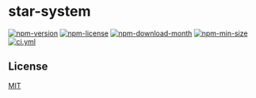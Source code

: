 <!----- BEGIN GHOST DOCS HEADER ----->

# star-system

<!----- BEGIN GHOST DOCS BADGES ----->

<a href="https://npmjs.com/package/star-system"><img src="https://img.shields.io/npm/v/star-system" alt="npm-version" /></a> <a href="https://npmjs.com/package/star-system"><img src="https://img.shields.io/npm/l/star-system" alt="npm-license" /></a> <a href="https://npmjs.com/package/star-system"><img src="https://img.shields.io/npm/dm/star-system" alt="npm-download-month" /></a> <a href="https://npmjs.com/package/star-system"><img src="https://img.shields.io/bundlephobia/min/star-system" alt="npm-min-size" /></a> <a href="https://github.com/jill64/star-system/actions/workflows/ci.yml"><img src="https://github.com/jill64/star-system/actions/workflows/ci.yml/badge.svg" alt="ci.yml" /></a>

<!----- END GHOST DOCS BADGES ----->

<!----- END GHOST DOCS HEADER ----->

<!----- BEGIN GHOST DOCS FOOTER ----->

## License

[MIT](LICENSE)

<!----- END GHOST DOCS FOOTER ----->
